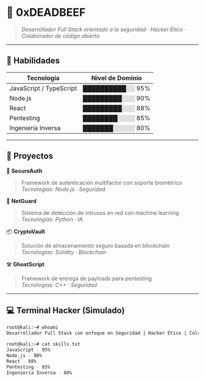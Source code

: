 # 🧠 0xDEADBEEF

> *Desarrollador Full Stack orientado a la seguridad · Hacker Ético · Colaborador de código abierto*

---

## 🧰 Habilidades

| Tecnología             | Nivel de Dominio |
|------------------------|------------------|
| JavaScript / TypeScript| ██████████░░ 95% |
| Node.js                | █████████░░░ 90% |
| React                  | █████████░░░ 88% |
| Pentesting             | ████████░░░░ 85% |
| Ingeniería Inversa     | ███████░░░░░ 80% |

---

## 📂 Proyectos

🔐 **SecureAuth**  
> Framework de autenticación multifactor con soporte biométrico  
_Tecnologías: Node.js · Seguridad_

🧠 **NetGuard**  
> Sistema de detección de intrusos en red con machine learning  
_Tecnologías: Python · IA_

📦 **CryptoVault**  
> Solución de almacenamiento seguro basada en blockchain  
_Tecnologías: Solidity · Blockchain_

🛠 **GhostScript**  
> Framework de entrega de payloads para pentesting  
_Tecnologías: C++ · Seguridad_

---

## 💻 Terminal Hacker (Simulado)

```bash
root@kali:~# whoami
Desarrollador Full Stack con enfoque en Seguridad | Hacker Ético | Colaborador Open Source

root@kali:~# cat skills.txt
JavaScript - 95%
Node.js - 90%
React - 88%
Pentesting - 85%
Ingeniería Inversa - 80%
